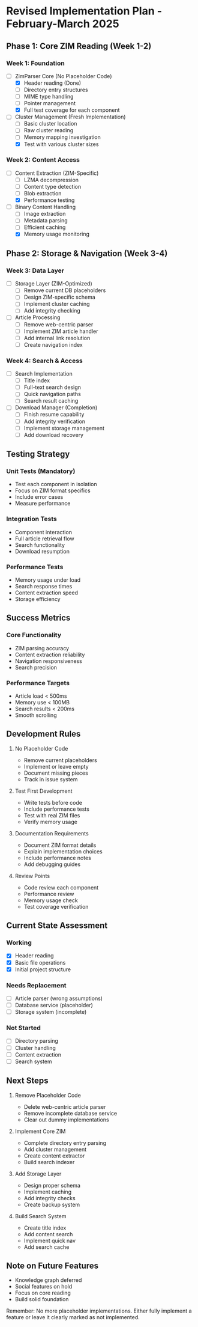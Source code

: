 # Revised Implementation Plan - February-March 2025

## Phase 1: Core ZIM Reading (Week 1-2)

### Week 1: Foundation
- [ ] ZimParser Core (No Placeholder Code)
  - [X] Header reading (Done)
  - [ ] Directory entry structures
  - [ ] MIME type handling
  - [ ] Pointer management
  - [X] Full test coverage for each component

- [ ] Cluster Management (Fresh Implementation)
  - [ ] Basic cluster location
  - [ ] Raw cluster reading
  - [ ] Memory mapping investigation
  - [X] Test with various cluster sizes

### Week 2: Content Access
- [ ] Content Extraction (ZIM-Specific)
  - [ ] LZMA decompression
  - [ ] Content type detection
  - [ ] Blob extraction
  - [X] Performance testing

- [ ] Binary Content Handling
  - [ ] Image extraction
  - [ ] Metadata parsing
  - [ ] Efficient caching
  - [X] Memory usage monitoring

## Phase 2: Storage & Navigation (Week 3-4)

### Week 3: Data Layer
- [ ] Storage Layer (ZIM-Optimized)
  - [ ] Remove current DB placeholders
  - [ ] Design ZIM-specific schema
  - [ ] Implement cluster caching
  - [ ] Add integrity checking

- [ ] Article Processing
  - [ ] Remove web-centric parser
  - [ ] Implement ZIM article handler
  - [ ] Add internal link resolution
  - [ ] Create navigation index

### Week 4: Search & Access
- [ ] Search Implementation
  - [ ] Title index
  - [ ] Full-text search design
  - [ ] Quick navigation paths
  - [ ] Search result caching

- [ ] Download Manager (Completion)
  - [ ] Finish resume capability
  - [ ] Add integrity verification
  - [ ] Implement storage management
  - [ ] Add download recovery

## Testing Strategy

### Unit Tests (Mandatory)
- Test each component in isolation
- Focus on ZIM format specifics
- Include error cases
- Measure performance

### Integration Tests
- Component interaction
- Full article retrieval flow
- Search functionality
- Download resumption

### Performance Tests
- Memory usage under load
- Search response times
- Content extraction speed
- Storage efficiency

## Success Metrics

### Core Functionality
- ZIM parsing accuracy
- Content extraction reliability
- Navigation responsiveness
- Search precision

### Performance Targets
- Article load < 500ms
- Memory use < 100MB
- Search results < 200ms
- Smooth scrolling

## Development Rules

1. No Placeholder Code
   - Remove current placeholders
   - Implement or leave empty
   - Document missing pieces
   - Track in issue system

2. Test First Development
   - Write tests before code
   - Include performance tests
   - Test with real ZIM files
   - Verify memory usage

3. Documentation Requirements
   - Document ZIM format details
   - Explain implementation choices
   - Include performance notes
   - Add debugging guides

4. Review Points
   - Code review each component
   - Performance review
   - Memory usage check
   - Test coverage verification

## Current State Assessment

### Working
- [X] Header reading
- [X] Basic file operations
- [X] Initial project structure

### Needs Replacement
- [ ] Article parser (wrong assumptions)
- [ ] Database service (placeholder)
- [ ] Storage system (incomplete)

### Not Started
- [ ] Directory parsing
- [ ] Cluster handling
- [ ] Content extraction
- [ ] Search system

## Next Steps

1. Remove Placeholder Code
   - Delete web-centric article parser
   - Remove incomplete database service
   - Clear out dummy implementations

2. Implement Core ZIM
   - Complete directory entry parsing
   - Add cluster management
   - Create content extractor
   - Build search indexer

3. Add Storage Layer
   - Design proper schema
   - Implement caching
   - Add integrity checks
   - Create backup system

4. Build Search System
   - Create title index
   - Add content search
   - Implement quick nav
   - Add search cache

## Note on Future Features

- Knowledge graph deferred
- Social features on hold
- Focus on core reading
- Build solid foundation

Remember: No more placeholder implementations. Either fully implement a feature or leave it clearly marked as not implemented.
